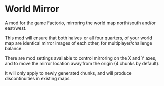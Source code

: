 # World Mirror
A mod for the game Factorio, mirroring the world map north/south and/or east/west.

This mod will ensure that both halves, or all four quarters, of your world map
are identical mirror images of each other, for multiplayer/challenge balance.

There are mod settings available to control mirroring on the X and Y axes, and
to move the mirror location away from the origin (4 chunks by default).

It will only apply to newly generated chunks, and will produce discontinuities
in existing maps.